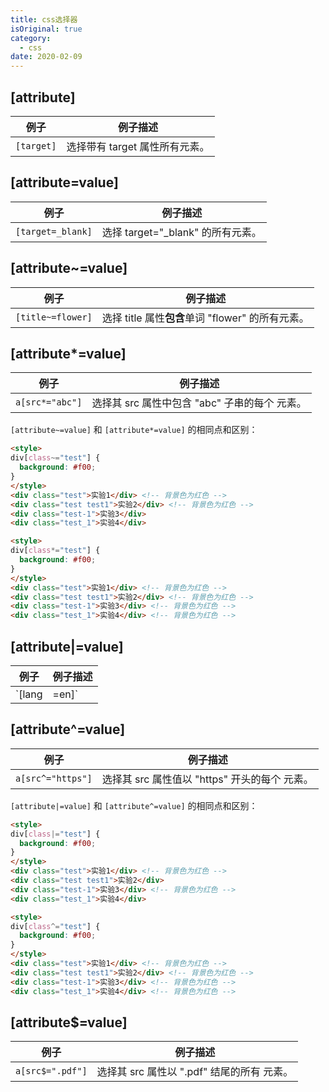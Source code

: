 ```yaml
---
title: css选择器
isOriginal: true
category:
  - css
date: 2020-02-09
---
```


## [attribute]

|例子|例子描述|
|-|-|
|`[target]`|选择带有 target 属性所有元素。|

## [attribute=value]

|例子|例子描述|
|-|-|
|`[target=_blank]`|选择 target="_blank" 的所有元素。|

## [attribute~=value]

|例子|例子描述|
|-|-|
|`[title~=flower]`|选择 title 属性**包含**单词 "flower" 的所有元素。|

## [attribute*=value]

|例子|例子描述|
|-|-|
|`a[src*="abc"]`|选择其 src 属性中包含 "abc" 子串的每个 <a> 元素。|

`[attribute~=value]` 和 `[attribute*=value]` 的相同点和区别：

```html
<style> 
div[class~="test"] {
  background: #f00;
}
</style>
<div class="test">实验1</div> <!-- 背景色为红色 -->
<div class="test test1">实验2</div> <!-- 背景色为红色 -->
<div class="test-1">实验3</div>
<div class="test_1">实验4</div>
```

```html
<style> 
div[class*="test"] {
  background: #f00;
}
</style>
<div class="test">实验1</div> <!-- 背景色为红色 -->
<div class="test test1">实验2</div> <!-- 背景色为红色 -->
<div class="test-1">实验3</div> <!-- 背景色为红色 -->
<div class="test_1">实验4</div> <!-- 背景色为红色 -->
```

## [attribute|=value]

|例子|例子描述|
|-|-|
|`[lang|=en]`|选择 lang 属性值**以 "en" 开头**的所有元素。|

## [attribute^=value]

|例子|例子描述|
|-|-|
|`a[src^="https"]`|选择其 src 属性值以 "https" 开头的每个 <a> 元素。|

`[attribute|=value]` 和 `[attribute^=value]` 的相同点和区别：

```html
<style> 
div[class|="test"] {
  background: #f00;
}
</style>
<div class="test">实验1</div> <!-- 背景色为红色 -->
<div class="test test1">实验2</div>
<div class="test-1">实验3</div> <!-- 背景色为红色 -->
<div class="test_1">实验4</div>
```

```html
<style> 
div[class^="test"] {
  background: #f00;
}
</style>
<div class="test">实验1</div> <!-- 背景色为红色 -->
<div class="test test1">实验2</div> <!-- 背景色为红色 -->
<div class="test-1">实验3</div> <!-- 背景色为红色 -->
<div class="test_1">实验4</div> <!-- 背景色为红色 -->
```

## [attribute$=value]

|例子|例子描述|
|-|-|
|`a[src$=".pdf"]`|选择其 src 属性以 ".pdf" 结尾的所有 <a> 元素。|
